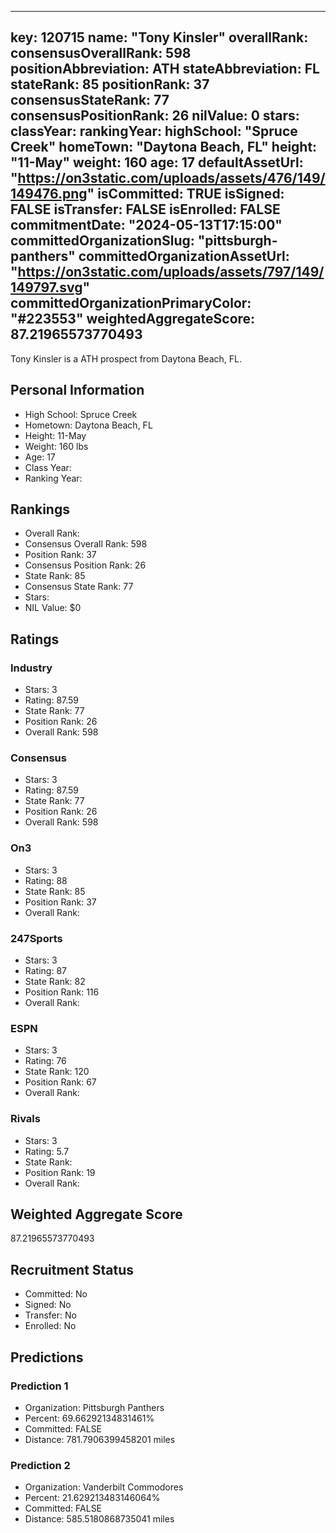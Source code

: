 ---
  key: 120715
  name: "Tony Kinsler"
  overallRank: 
  consensusOverallRank: 598
  positionAbbreviation: ATH
  stateAbbreviation: FL
  stateRank: 85
  positionRank: 37
  consensusStateRank: 77
  consensusPositionRank: 26
  nilValue: 0
  stars: 
  classYear: 
  rankingYear: 
  highSchool: "Spruce Creek"
  homeTown: "Daytona Beach, FL"
  height: "11-May"
  weight: 160
  age: 17
  defaultAssetUrl: "https://on3static.com/uploads/assets/476/149/149476.png"
  isCommitted: TRUE
  isSigned: FALSE
  isTransfer: FALSE
  isEnrolled: FALSE
  commitmentDate: "2024-05-13T17:15:00"
  committedOrganizationSlug: "pittsburgh-panthers"
  committedOrganizationAssetUrl: "https://on3static.com/uploads/assets/797/149/149797.svg"
  committedOrganizationPrimaryColor: "#223553"
  weightedAggregateScore: 87.21965573770493
  ---
  
  Tony Kinsler is a ATH prospect from Daytona Beach, FL.
  
  ## Personal Information
  - High School: Spruce Creek
  - Hometown: Daytona Beach, FL
  - Height: 11-May
  - Weight: 160 lbs
  - Age: 17
  - Class Year: 
  - Ranking Year: 
  
  ## Rankings
  - Overall Rank: 
  - Consensus Overall Rank: 598
  - Position Rank: 37
  - Consensus Position Rank: 26
  - State Rank: 85
  - Consensus State Rank: 77
  - Stars: 
  - NIL Value: $0
  
  ## Ratings
  
  ### Industry
  - Stars: 3
  - Rating: 87.59
  - State Rank: 77
  - Position Rank: 26
  - Overall Rank: 598
  
  ### Consensus
  - Stars: 3
  - Rating: 87.59
  - State Rank: 77
  - Position Rank: 26
  - Overall Rank: 598
  
  ### On3
  - Stars: 3
  - Rating: 88
  - State Rank: 85
  - Position Rank: 37
  - Overall Rank: 
  
  ### 247Sports
  - Stars: 3
  - Rating: 87
  - State Rank: 82
  - Position Rank: 116
  - Overall Rank: 
  
  ### ESPN
  - Stars: 3
  - Rating: 76
  - State Rank: 120
  - Position Rank: 67
  - Overall Rank: 
  
  ### Rivals
  - Stars: 3
  - Rating: 5.7
  - State Rank: 
  - Position Rank: 19
  - Overall Rank: 
  
  ## Weighted Aggregate Score
  87.21965573770493
  
  ## Recruitment Status
  - Committed: No
  - Signed: No
  - Transfer: No
  - Enrolled: No
  
  
  
  ## Predictions
  
  ### Prediction 1
  - Organization: Pittsburgh Panthers
  - Percent: 69.66292134831461%
  - Committed: FALSE
  - Distance: 781.7906399458201 miles
  
  ### Prediction 2
  - Organization: Vanderbilt Commodores
  - Percent: 21.629213483146064%
  - Committed: FALSE
  - Distance: 585.5180868735041 miles
  